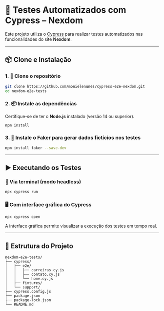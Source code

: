 # 🚀 Testes Automatizados com Cypress – **Nexdom**

Este projeto utiliza o [Cypress](https://www.cypress.io/) para realizar testes automatizados nas funcionalidades do site **Nexdom**.

---

## 📦 Clone e Instalação

### 1. 🔁 Clone o repositório
```bash
git clone https://github.com/monielenunes/cypress-e2e-nexdom.git
cd nexdom-e2e-tests
```

### 2. 📦 Instale as dependências
Certifique-se de ter o **Node.js** instalado (versão 14 ou superior).

```bash
npm install
```

### 3. 🎲 Instale o Faker para gerar dados fictícios nos testes
```bash
npm install faker --save-dev
```

---

## ▶️ Executando os Testes

### 🔧 Via terminal (modo headless)
```bash
npx cypress run
```

### 🖥️ Com interface gráfica do Cypress
```bash
npx cypress open
```
A interface gráfica permite visualizar a execução dos testes em tempo real.

---

## 📁 Estrutura do Projeto

```
nexdom-e2e-tests/
├── cypress/
│   ├── e2e/
│   │   ├── carreiras.cy.js
│   │   ├── contato.cy.js
│   │   └── home.cy.js
│   ├── fixtures/
│   └── support/
├── cypress.config.js
├── package.json
├── package-lock.json
└── README.md
```

